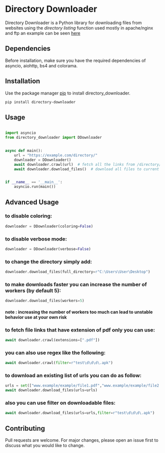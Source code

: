 # Directory Downloader

Directory Downloader
is a Python library for downloading files from websites using the *directory listing* function used mostly in apache/nginx and ftp an example can be seen [here](https://ftp.mozilla.org/)

## Dependencies

Before installation, make sure you have the required dependencies of asyncio, aiohttp, bs4 and colorama.




## Installation
Use the package manager [pip](https://pip.pypa.io/en/stable/) to install directory_downloader.

```bash
pip install directory-downloader 
```

## Usage

```python

import asyncio
from directory_downloader import DDownloader


async def main():
    url = "https://example.com/directory/"
    downloader = DDownloader()
    await downloader.crawl(url)  # fetch all the links from /directory/
    await downloader.download_files()  # download all files to current directory


if __name__ == '__main__':
    asyncio.run(main())
```
## Advanced Usage

### to disable coloring:
```python
downloader = DDownloader(coloring=False)
```
### to disable verbose mode:
```python
downloader = DDownloader(verbose=False)
```
### to change the directory simply add:
```python
downloader.download_files(full_directory=r"C:\Users\User\Desktop")
```
### to make downloads faster you can increase the number of workers (by default 5):
```python
downloader.download_files(workers=5)
```
#### note : increasing the number of workers too much can lead to unstable behavior use at your own risk
### to fetch file links that have extension of pdf only you can use:
```python
await downloader.crawl(extensions=[".pdf"])
```
### you can also use regex like the following:
```python
await downloader.crawl(filter=r"test\d\d\d\.apk")   
```
### to download an existing list of urls you can do as follow:
```python
urls = set(["www.example/example/file1.pdf","www.example/example/file2.pdf",...])
await downloader.download_files(urls=urls)
```
### also you can use filter on downloadable files:
```python
await downloader.download_files(urls=urls,filter=r"test\d\d\d\.apk")
```

## Contributing
Pull requests are welcome. For major changes, please open an issue first to discuss what you would like to change.
